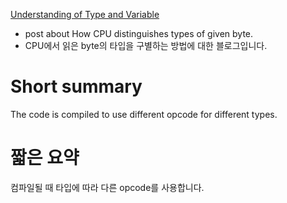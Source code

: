 [Understanding of Type and Variable](https://medium.com/@khs1903b/understanding-of-type-and-variable-666e255317ca)

- post about How CPU distinguishes types of given byte.
- CPU에서 읽은 byte의 타입을 구별하는 방법에 대한 블로그입니다.

# Short summary

The code is compiled to use different opcode for different types.

# 짧은 요약

컴파일될 때 타입에 따라 다른 opcode를 사용합니다.